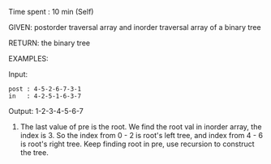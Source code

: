 Time spent : 10 min (Self)

GIVEN: postorder traversal array and inorder traversal array of a binary tree

RETURN: the binary tree

EXAMPLES:

Input: 

```
post : 4-5-2-6-7-3-1
in   : 4-2-5-1-6-3-7
```

Output: 1-2-3-4-5-6-7



1. The last value of pre is the root. We find the root val in inorder array, the index is 3. So the index from 0 - 2 is root's left tree, and index from 4 - 6 is root's right tree. Keep finding root in pre, use recursion to construct the tree.